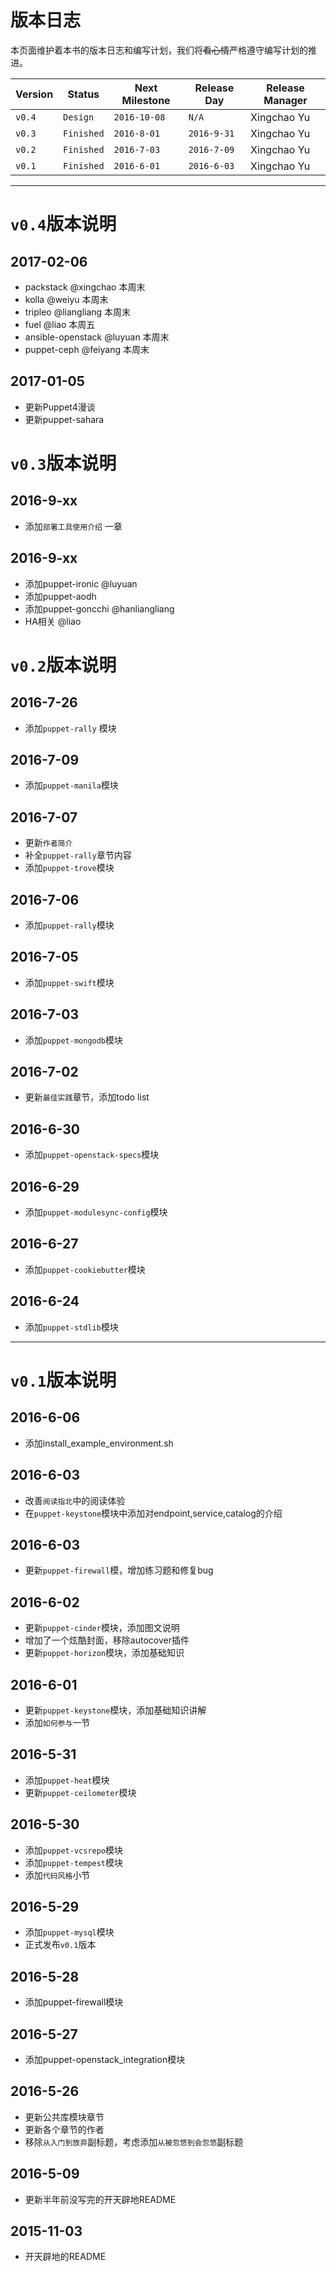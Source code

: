 # 版本日志

本页面维护着本书的版本日志和编写计划，我们将~~看心情~~严格遵守编写计划的推进。

| Version | Status | Next Milestone | Release Day | Release Manager |
| --- | --- | --- | --- | --- |
| `v0.4` | `Design` | `2016-10-08` | `N/A` | Xingchao Yu |
| `v0.3` | `Finished` | `2016-8-01` | `2016-9-31` | Xingchao Yu |
| `v0.2` | `Finished` | `2016-7-03` | `2016-7-09` | Xingchao Yu |
| `v0.1` | `Finished` | `2016-6-01` | `2016-6-03` | Xingchao Yu |

---
# `v0.4`版本说明

## 2017-02-06
* packstack @xingchao 本周末
* kolla @weiyu 本周末 
* tripleo @liangliang 本周末
* fuel @liao 本周五 
* ansible-openstack @luyuan 本周末
* puppet-ceph @feiyang 本周末

## 2017-01-05

* 更新Puppet4漫谈
* 更新puppet-sahara


# `v0.3`版本说明

## 2016-9-xx

* 添加`部署工具使用介绍` 一章   

## 2016-9-xx

* 添加puppet-ironic  @luyuan 
* 添加puppet-aodh
* 添加puppet-goncchi @hanliangliang
* HA相关 @liao


# `v0.2`版本说明

## 2016-7-26

* 添加`puppet-rally` 模块

## 2016-7-09

* 添加`puppet-manila`模块 

## 2016-7-07

* 更新`作者简介`
* 补全`puppet-rally`章节内容
* 添加`puppet-trove`模块

## 2016-7-06

* 添加`puppet-rally`模块

## 2016-7-05

* 添加`puppet-swift`模块

## 2016-7-03

* 添加`puppet-mongodb`模块

## 2016-7-02

* 更新`最佳实践`章节，添加todo list

## 2016-6-30

* 添加`puppet-openstack-specs`模块

## 2016-6-29

* 添加`puppet-modulesync-config`模块

## 2016-6-27

* 添加`puppet-cookiebutter`模块

## 2016-6-24

* 添加`puppet-stdlib`模块

---

# `v0.1`版本说明

## 2016-6-06

* 添加install\_example\_environment.sh

## 2016-6-03

* 改善`阅读指北`中的阅读体验
* 在`puppet-keystone`模块中添加对endpoint,service,catalog的介绍

## 2016-6-03

* 更新`puppet-firewall`模，增加练习题和修复bug

## 2016-6-02

* 更新`puppet-cinder`模块，添加图文说明
* 增加了一个炫酷封面，移除autocover插件
* 更新`puppet-horizon`模块，添加基础知识

## 2016-6-01

* 更新`puppet-keystone`模块，添加基础知识讲解
* 添加`如何参与`一节

## 2016-5-31

* 添加`puppet-heat`模块
* 更新`puppet-ceilometer`模块

## 2016-5-30

* 添加`puppet-vcsrepo`模块
* 添加`puppet-tempest`模块
* 添加`代码风格`小节

## 2016-5-29

* 添加`puppet-mysql`模块
* 正式发布`v0.1`版本

## 2016-5-28

* 添加puppet-firewall模块

## 2016-5-27

* 添加puppet-openstack\_integration模块

## 2016-5-26

* 更新公共库模块章节
* 更新各个章节的作者
* 移除`从入门到放弃`副标题，考虑添加`从被忽悠到会忽悠`副标题

## 2016-5-09

* 更新半年前没写完的开天辟地README

## 2015-11-03

* 开天辟地的README

